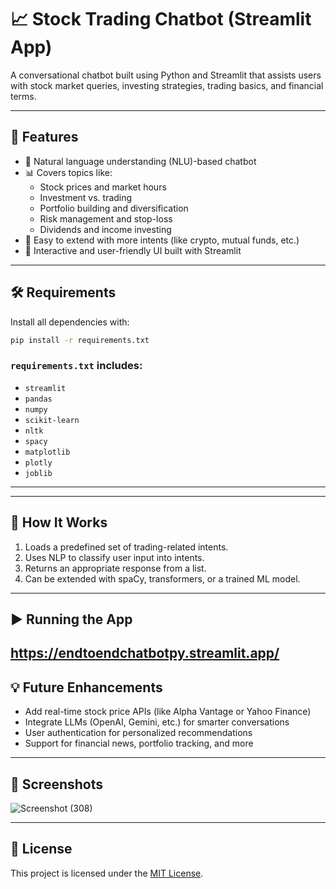 # 📈 Stock Trading Chatbot (Streamlit App)

A conversational chatbot built using Python and Streamlit that assists users with stock market queries, investing strategies, trading basics, and financial terms.

---

## 🚀 Features

- 💬 Natural language understanding (NLU)-based chatbot
- 📊 Covers topics like:
  - Stock prices and market hours
  - Investment vs. trading
  - Portfolio building and diversification
  - Risk management and stop-loss
  - Dividends and income investing
- 🎯 Easy to extend with more intents (like crypto, mutual funds, etc.)
- 📱 Interactive and user-friendly UI built with Streamlit

---

## 🛠️ Requirements

Install all dependencies with:

```bash
pip install -r requirements.txt
````

### `requirements.txt` includes:

* `streamlit`
* `pandas`
* `numpy`
* `scikit-learn`
* `nltk`
* `spacy`
* `matplotlib`
* `plotly`
* `joblib`

---
---

## 🧠 How It Works

1. Loads a predefined set of trading-related intents.
2. Uses NLP to classify user input into intents.
3. Returns an appropriate response from a list.
4. Can be extended with spaCy, transformers, or a trained ML model.

---

## ▶️ Running the App
https://endtoendchatbotpy.streamlit.app/
---

## 💡 Future Enhancements

* Add real-time stock price APIs (like Alpha Vantage or Yahoo Finance)
* Integrate LLMs (OpenAI, Gemini, etc.) for smarter conversations
* User authentication for personalized recommendations
* Support for financial news, portfolio tracking, and more

---

## 📸 Screenshots
![Screenshot (308)](https://github.com/user-attachments/assets/85d0d102-000b-483a-b94b-211b56600f18)

---
## 📄 License

This project is licensed under the [MIT License](LICENSE).

```
